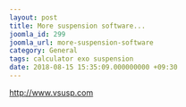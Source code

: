 ```yaml
---
layout: post
title: More suspension software...
joomla_id: 299
joomla_url: more-suspension-software
category: General
tags: calculator exo suspension
date: 2018-08-15 15:35:09.000000000 +09:30
---
```

<p><a href="http://www.vsusp.com">http://www.vsusp.com</a></p>
<p> </p>
